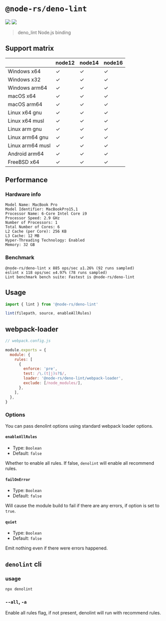 # `@node-rs/deno-lint`

![](https://github.com/napi-rs/node-rs/workflows/CI/badge.svg)
![](https://img.shields.io/npm/dm/@node-rs/deno-lint.svg?sanitize=true)

> deno_lint Node.js binding

## Support matrix

|                  | node12 | node14 | node16 |
| ---------------- | ------ | ------ | ------ |
| Windows x64      | ✓      | ✓      | ✓      |
| Windows x32      | ✓      | ✓      | ✓      |
| Windows arm64    | ✓      | ✓      | ✓      |
| macOS x64        | ✓      | ✓      | ✓      |
| macOS arm64      | ✓      | ✓      | ✓      |
| Linux x64 gnu    | ✓      | ✓      | ✓      |
| Linux x64 musl   | ✓      | ✓      | ✓      |
| Linux arm gnu    | ✓      | ✓      | ✓      |
| Linux arm64 gnu  | ✓      | ✓      | ✓      |
| Linux arm64 musl | ✓      | ✓      | ✓      |
| Android arm64    | ✓      | ✓      | ✓      |
| FreeBSD x64      | ✓      | ✓      | ✓      |

## Performance

### Hardware info

```
Model Name: MacBook Pro
Model Identifier: MacBookPro15,1
Processor Name: 6-Core Intel Core i9
Processor Speed: 2.9 GHz
Number of Processors: 1
Total Number of Cores: 6
L2 Cache (per Core): 256 KB
L3 Cache: 12 MB
Hyper-Threading Technology: Enabled
Memory: 32 GB
```

### Benchmark

```
@node-rs/deno-lint x 885 ops/sec ±1.26% (92 runs sampled)
eslint x 118 ops/sec ±4.97% (78 runs sampled)
Lint benchmark bench suite: Fastest is @node-rs/deno-lint
```

## Usage

```ts
import { lint } from '@node-rs/deno-lint'

lint(filepath, source, enableAllRules)
```

## webpack-loader

```js
// webpack.config.js

module.exports = {
  module: {
    rules: [
      {
        enforce: 'pre',
        test: /\.(t|j)s?$/,
        loader: '@node-rs/deno-lint/webpack-loader',
        exclude: [/node_modules/],
      },
    ],
  },
}
```

### Options

You can pass denolint options using standard webpack loader options.

#### `enableAllRules`

- Type: `Boolean`
- Default: `false`

Whether to enable all rules. If false, `denolint` will enable all recommend rules.

#### `failOnError`

- Type: `Boolean`
- Default: `false`

Will cause the module build to fail if there are any errors, if option is set to `true`.

#### `quiet`

- Type: `Boolean`
- Default: `false`

Emit nothing even if there were errors happened.

## `denolint` cli

### usage

`npx denolint`

### `--all`, `-a`

Enable all rules flag, if not present, denolint will run with recommend rules.
